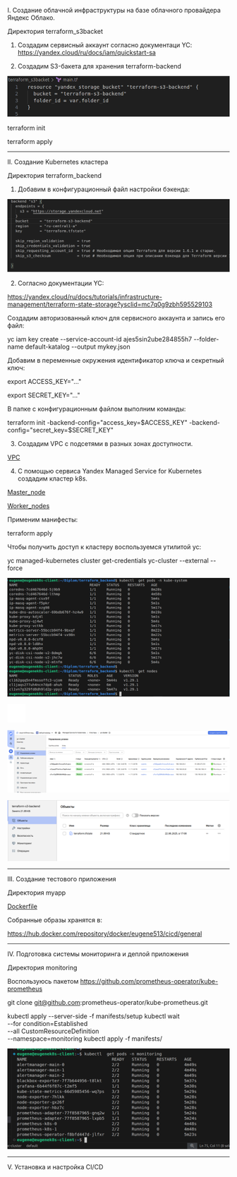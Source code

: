 I. Создание облачной инфраструктуры на базе облачного провайдера Яндекс Облако.


Директория terraform_s3backet

1. Создадим сервисный аккаунт согласно документаци YC:
https://yandex.cloud/ru/docs/iam/quickstart-sa

2. Создадим S3-бакета для хранения terraform-backend

![S3backet](screen/S3.png)

terraform init

terraform apply


-----------------------------------------------------------------------------
II. Создание Kubernetes кластера

Директория terraform_backend

1. Добавим в конфигурационный файл настройки бэкенда:

![backend](screen/backend.png)


2. Согласно документации YC:

https://yandex.cloud/ru/docs/tutorials/infrastructure-management/terraform-state-storage?ysclid=mc7q0g9zbh595529103

Создадим авторизованный ключ для сервисного аккаунта и запись его файл:

yc iam key create --service-account-id ajes5sin2ube284855h7 --folder-name default-katalog --output mykey.json


  
Добавим в переменные окружения идентификатор ключа и секретный ключ:

export ACCESS_KEY="..."

export SECRET_KEY="..."


В папке с конфигурационным файлом выполним команды:

terraform init -backend-config="access_key=$ACCESS_KEY" -backend-config="secret_key=$SECRET_KEY"

3. Создадим VPC с подсетями в разных зонах доступности.

[VPC](terraform_backend/network.tf)

4. С помощью сервиса Yandex Managed Service for Kubernetes создадим кластер k8s.

[Master_node](terraform_backend/master.tf)

[Worker_nodes](terraform_backend/workers.tf)


Применим манифесты:

terraform apply

Чтобы получить доступ к кластеру воспользуемся утилитой yc:

yc managed-kubernetes cluster get-credentials yc-cluster --external --force


![nodes_pods](screen/nodes_pods.png)

![alt text](screen/yc_master.png)

![alt text](screen/yc_workers.png)

![alt text](screen/yc_backend.png)

-----------------------------------------------------------------------------

III. Создание тестового приложения

Директория myapp

[Dockerfile](myapp/Dockerfile)

Собранные образы хранятся в:

https://hub.docker.com/repository/docker/eugene513/cicd/general

-----------------------------------------------------------------------------
IV. Подготовка cистемы мониторинга и деплой приложения

Директория monitoring

Воспользуюсь пакетом https://github.com/prometheus-operator/kube-prometheus

git clone git@github.com:prometheus-operator/kube-prometheus.git


kubectl apply --server-side -f manifests/setup
kubectl wait \
    --for condition=Established \
    --all CustomResourceDefinition \
    --namespace=monitoring
kubectl apply -f manifests/


![alt text](screen/ns_monitoring.png)



-----------------------------------------------------------------------------
V. Установка и настройка CI/CD


